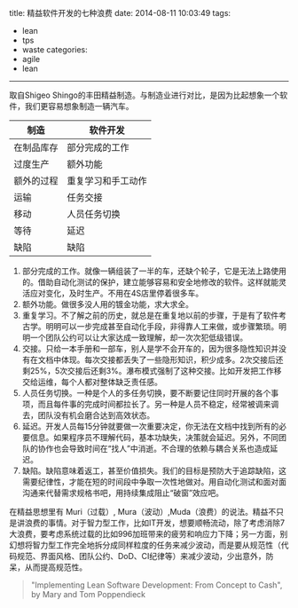 title: 精益软件开发的七种浪费
date: 2014-08-11 10:03:49
tags: 
  - lean
  - tps
  - waste
categories:
  - agile
  - lean
---


取自Shigeo Shingo的丰田精益制造。与制造业进行对比，是因为比起想象一个软件，我们更容易想象制造一辆汽车。

制造 | 软件开发
---- | ------ 
在制品库存 | 部分完成的工作
过度生产 | 额外功能
额外的过程 | 重复学习和手工动作
运输 | 任务交接
移动 | 人员任务切换
等待 | 延迟
缺陷 | 缺陷

<!--more-->

1. 部分完成的工作。就像一辆组装了一半的车，还缺个轮子，它是无法上路使用的。借助自动化测试的保护，建立能够容易和安全地修改的软件。这样就能灵活应对变化，及时生产。不用在4S店里停着很多车。
2. 额外功能。做很多没人用的镀金功能，求大求全。
3. 重复学习。不了解之前的历史，就总是在重复地以前的步骤，于是有了软件考古学。明明可以一步完成甚至自动化手段，非得靠人工来做，或步骤繁琐。明明一个团队公约可以让大家达成一致理解，却一次次犯低级错误。
4. 交接。只给一本手册和一部车，别人是学不会开车的，因为很多隐性知识并没有在文档中体现。每次交接都丢失了一些隐形知识，积少成多。2次交接后还剩25%，5次交接后还剩3%。瀑布模式强制了这种交接。比如开发把工作移交给运维，每个人都对整体缺乏责任感。
5. 人员任务切换。一种是个人的多任务切换，要不断要记住同时开展的各个事项，而且每件事的完成时间都拉长了。另一种是人员不稳定，经常被调来调去，团队没有机会磨合达到高效状态。
6. 延迟。开发人员每15分钟就要做一次重要决定，你无法在文档中找到所有的必要信息。如果程序员不理解代码，基本功缺失，决策就会延迟。另外，不同团队的协作也会导致时间在“找人”中消逝。不合理的依赖与耦合关系也造成延迟。
7. 缺陷。缺陷意味着返工，甚至价值损失。我们的目标是预防大于追踪缺陷，这需要纪律性，才能在短的时间段中争取一次性地做对。用自动化测试和面对面沟通来代替需求规格书吧，用持续集成阻止“破窗”效应吧。

在精益思想里有 Muri（过载）, Mura（波动）,Muda（浪费）的说法。精益不只是讲浪费的事情。对于智力型工作，比如IT开发，想要顺畅流动，除了考虑消除7大浪费，要考虑系统过载的比如996加班带来的疲劳和响应力下降；另一方面，别幻想将智力型工作完全地拆分成同样粒度的任务来减少波动，而是要从规范性（代码规范、界面风格、团队公约、DoD、CI纪律等）来减少波动，少出意外，防呆，从而提高规范性。

> "Implementing Lean Software Development: From Concept to Cash", by Mary and Tom Poppendieck